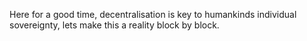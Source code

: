 Here for a good time, decentralisation is key to humankinds individual sovereignty, lets make this a reality block by block. 

<!---
The-Block-Sculptor/The-Block-Sculptor is a ✨ special ✨ repository because its `README.md` (this file) appears on your GitHub profile.
You can click the Preview link to take a look at your changes.
--->
